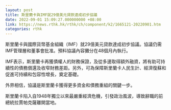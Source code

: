 ```yaml
---
layout: post
title: 斯里蘭卡與IMF就29億美元貸款達成初步協議
date: 2022-09-01 15:09:27.000000000 +08:00
link: https://news.rthk.hk/rthk/ch/component/k2/1665121-20220901.htm
categories: rthk
---
```


斯里蘭卡與國際貨幣基金組織（IMF）就29億美元貸款達成初步協議。協議仍需IMF管理層和董事會批准。預料協議內容攤分在48個月內執行。

IMF表示，斯里蘭卡再獲債權人的財務保證，及從多邊取得額外融資，將有助可持續性的債務償還及收窄財務差距。另外，可為保障斯里蘭卡人民生計、經濟復蘇和促進可持續和包容性增長，奠定基礎。

外界相信，協議是斯里蘭卡獲得更多資金和債務重組的關鍵一步。

斯里蘭卡陷入自1948年獨立以來最嚴重經濟危機，引發政治風波，導致辭職的前總統拉賈帕克薩離開當地。
